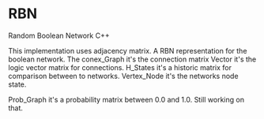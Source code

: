 # RBN
Random Boolean Network C++

This implementation uses adjacency matrix. A RBN representation for the boolean network.
The conex_Graph it's the connection matrix
Vector it's the logic vector matrix for connections.
H_States it's a historic matrix for comparison between to networks.
Vertex_Node it's the networks node state.

Prob_Graph it's a probability matrix between 0.0 and 1.0. Still working on that.
